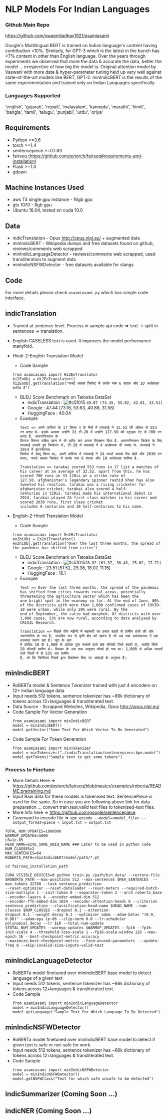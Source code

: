 # NLP Models For Indian Languages

### Github Main Repo
https://github.com/swapniljadhav1921/asamiasami

Google's Multilingual BERT is trained on Indian language's content having contribution <10%. Similarly, for GPT-3 which is the latest in the bunch has <7% content in other than English language. Over the years through experiments we observed that more the data & accurate the data, better the model ... irrespective of how big the model is. Original attention model by Vaswani with more data & hyper-parameter tuning held up very well against state-of-the-art models like BERT, GPT-2. minIndicBERT is the results of the same experimentation and trained only on Indian Languages specifically.

### Languages Supported
'english', 'gujarati', 'nepali', 'malayalam', 'kannada', 'marathi', 'hindi', 'bangla', 'tamil', 'telugu', 'punjabi', 'urdu', 'oriya'

## Requirements
* Python >=3.6
* torch >=1.4
* sentencepiece >=0.1.83
* fairseq (https://github.com/pytorch/fairseq#requirements-and-installation)
* Flask >=1.0
* gdown

## Machine Instances Used
* aws T4 single gpu instance - 16gb gpu
* gtx 1070 - 8gb gpu
* Ubuntu 16.04, tested on cuda 10.0

## Data
* indicTranslation - Opus http://opus.nlpl.eu/ + augmented data
* minIndicBERT - Wikipedia dumps and free datasets found on github, reviews/comments web scrapped
* minIndicLanguageDetector - reviews/comments web scrapped, used transliteration to augment data
* minIndicNSFWDetector - free datasets available for slangs

## Code
For more details please check `asasmiasami.py` which has simple code interface.

## indicTranslation
* Trained at sentence level. Process in sample api code => text -> split in sentences -> translation.
* English CASELESS text is used. It improves the model performance manyfold.
* Hindi-2-English Translation Model
    * Code Sample
    ```
    from asamiasami import Hi2EnTranslator
    hi2EnObj = Hi2EnTranslator()
    hi2EnObj.getTranslation("फर्स्ट क्लास क्रिकेट में उनके नाम 6 शतक और 10 अर्धशतक शामिल है")
    ```
    * BLEU Score Benchmark on Tatoeba DataSet
        * indicTranslation : ![#c5f015](https://via.placeholder.com/15/c5f015/000000?text=+) `49.07 [73.45, 55.02, 42.81, 33.51]`
        * Google : 47.44 [73.16, 53.63, 40.88, 31.58]
        * HuggingFace : 40.04
    * Example
        ```
        Text => अपने करियर के 17 लिस्ट ए के मैचों में तारकाई ने 32.52 की औसत से 553 रन बनाए थे. इसके अलावा उन्होंने 33 टी-20 में उन्होंने 127.50 की स्ट्राइक रेट से 700 रन बनाए हैं. अफगानिस्तान के  
        दिग्गज स्पिनर राशिद खान ने भी ट्वीट कर अपना रिएक्शन दिया है. अफगानिस्तान क्रिकेट के लिए तारकाई उभरते हुए क्रिकेटर थे, टी-20 में तारकाई ने 4 अर्धशतक भी जमाए थे. तारकाई ने 2014 में इंटरनेशनल 
        क्रिकेट में डेब्यू किया था, अपने करियर में तराकाई ने 24 फर्स्ट क्लास मैच खेले और 2030 रन बनाए, फर्स्ट क्लास क्रिकेट में उनके नाम 6 शतक और 10 अर्धशतक शामिल है.
        
        Translation => tarakai scored 553 runs in 17 list a matches of his career at an average of 32.52. apart from this, he has scored 700 runs in 33 t20is at a strike rate of 
        127.50. afghanistan's legendary spinner rashid khan has also tweeted his reaction. tarakai was a rising cricketer for afghanistan cricket, tarakai also scored 4 half-
        centuries in t20is. tarakai made his international debut in 2014, tarakai played 24 first class matches in his career and scored 2030 runs, first class cricket 
        includes 6 centuries and 10 half-centuries to his name.
        ```
    
* English-2-Hindi Translation Model    
    * Code Sample
    ```
    from asamiasami import En2HiTranslator
    en2hiObj = En2HiTranslator()
    en2hiObj.getTranslation("Over the last three months, the spread of the pandemic has shifted from cities")
    ```
    * BLEU Score Benchmark on Tatoeba DataSet
        * indicTranslation : ![#c5f015](https://via.placeholder.com/15/c5f015/000000?text=+)`28.82 [61.37, 38.43, 25.62, 17.71]`
        * Google : 23.51 [51.52, 29.38, 18.07, 11.16]
        * HuggingFace : 16.1
    * Example
        ```
        Text => Over the last three months, the spread of the pandemic has shifted from cities towards rural areas, potentially threatening the agriculture sector which has been the 
        one bright spot in the economy so far. At the end of June, 80% of the districts with more than 1,000 confirmed cases of COVID-19 were urban, while only 20% were rural. By the 
        end of September, the ratio had morphed. Of districts with over 1,000 cases, 53% are now rural, according to data analysed by CRISIL Research.
        
        Translation => पिछले तीन महीनों में महामारी का प्रसार शहरों से ग्रामीण क्षेत्रों की ओर स्थानांतरित हो गया है, संभावित रूप से कृषि क्षेत्र को खतरा है जो अब तक अर्थव्यवस्था में एक उज्ज्वल स्थान रहा है। जून के अंत 
        में कोविद 19 के 1,000 से अधिक पुष्ट मामलों वाले 80 फीसदी जिले शहरी थे, जबकि सिर्फ 20 फीसदी ग्रामीण थे। सितंबर के अंत तक अनुपात मॉर्फ्ड हो गया था। 1,000 से अधिक मामलों वाले जिलों में से 53% अब ग्रामीण 
        हैं, जो कि क्रिस्पिल रिसर्च द्वारा विश्लेषण किए गए आंकड़ों के अनुसार हैं।
        ```


## minIndicBERT
* RoBERTa model & Sentence Tokenizer trained with just 4 encoders on 12+ Indian language data
* Input needs 512 tokens, sentence tokenizer has ~66k dictionary of tokens across 12+languages & transliterated text.
* Data Source - Scrapped Websites, Wikipedia, Opus http://opus.nlpl.eu/
* Code Sample For Vector Generation
    ```
    from asamiasami import minIndicBERT
    model = minIndicBERT()
    model.getVector("Some Text For Which Vector To Be Generated")
    ```
* Code Sample For Token Generation
    ```
    from asamiasami import minTokenizer
    model = minTokenizer("./indicTranslation/sentencepiece.bpe.model")
    model.getTokens("Sample text to get some tokens")
    ```

### Process to Finetune 
* More Details Here => https://github.com/pytorch/fairseq/blob/master/examples/roberta/README.pretraining.md
* Input Raw data for these models is tokenised text. SentencePiece is used for the same. So in case you are following above link for data preparation ... convert train,test,valid text files to tokenised-text files. 
* More Info here => https://github.com/google/sentencepiece
* Command to encode file => `spm_encode --model=<model_file> --output_format=piece < input.txt > output.txt`
```
TOTAL_NUM_UPDATES=1000000
WARMUP_UPDATES=5000
LR=1e-05
HEAD_NAME=GIVE_SOME_UNIQ_NAME ### Later to be used in python code 
NUM_CLASSES=2
MAX_SENTENCES=64
ROBERTA_PATH=/minIndicBERT/model/path/*.pt

cd fairseq_installation_path

CUDA_VISIBLE_DEVICES=0 python train.py /path/bin_data/ --restore-file $ROBERTA_PATH --max-positions 512 --max-sentences $MAX_SENTENCES  --max-tokens 32768 --task sentence_prediction 
--reset-optimizer --reset-dataloader --reset-meters --required-batch-size-multiple 1 --init-token 0 --separator-token 2 --arch roberta_base --encoder-layers 4 --encoder-embed-dim 512 
--encoder-ffn-embed-dim 1024 --encoder-attention-heads 8 --criterion sentence_prediction --classification-head-name $HEAD_NAME --num-classes $NUM_CLASSES --dropout 0.1 --attention-
dropout 0.1 --weight-decay 0.1 --optimizer adam --adam-betas "(0.9, 0.98)" --adam-eps 1e-06 --clip-norm 0.0 --lr-scheduler polynomial_decay --lr $LR --total-num-update 
$TOTAL_NUM_UPDATES --warmup-updates $WARMUP_UPDATES --fp16 --fp16-init-scale 4 --threshold-loss-scale 1 --fp16-scale-window 128 --max-epoch 16 --best-checkpoint-metric accuracy 
--maximize-best-checkpoint-metric --find-unused-parameters  --update-freq 8 --skip-invalid-size-inputs-valid-test
```

## minIndicLanguageDetector
* RoBERTa model finetuned over minIndicBERT base model to detect language of a given text
* Input needs 512 tokens, sentence tokenizer has ~66k dictionary of tokens across 12+languages & transliterated text.
* Code Sample
    ```
    from asamiasami import minIndicLanguageDetector
    model = minIndicLanguageDetector()
    model.getLanguage("Sample Text For Which Language To Be Detected")
    ```

## minIndicNSFWDetector 
* RoBERTa model finetuned over minIndicBERT base model to detect if given text is safe or not-safe for work.
* Input needs 512 tokens, sentence tokenizer has ~66k dictionary of tokens across 12+languages & transliterated text.
* Code Sample
    ```
    from asamiasami import minIndicNSFWDetector
    model = minIndicNSFWDetector()
    model.getNSFWClass("Text for which safe unsafe to be detected")
    ```

## indicSummarizer (Coming Soon ...)

## indicNER (Coming Soon ...)

